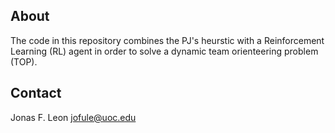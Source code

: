## About
The code in this repository combines the PJ's heurstic with a Reinforcement Learning (RL) agent in order to solve a dynamic team orienteering problem (TOP).

## Contact
Jonas F. Leon
jofule@uoc.edu

